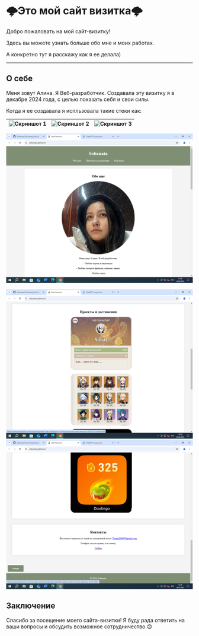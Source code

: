 # 🌩Это мой сайт визитка🌩

Добро пожаловать на мой сайт-визитку! 

Здесь вы можете узнать больше обо мне и моих работах.

А конкретно тут я расскажу как я ее делала)



---

## О себе

Меня зовут Алина. Я Веб-разработчик. Создавала эту визитку я в декабре 2024 года, с целью показать себя и свои силы.

Когда я ее создавала я испльзовала такие стеки как:



| ![Скриншот 1]() | ![Скриншот 2]() | ![Скриншот 3]() |
|------------------|------------------|------------------|


![Скриншот](https://github.com/Sobanata/Sobanata.github.io/raw/main/image/1.png)


![Скриншот](https://github.com/Sobanata/Sobanata.github.io/raw/main/image/2.png)
![Скриншот](https://github.com/Sobanata/Sobanata.github.io/raw/main/image/3.png)








## Заключение

Спасибо за посещение моего сайта-визитки! Я буду рада ответить на ваши вопросы и обсудить возможное сотрудничество.😊
